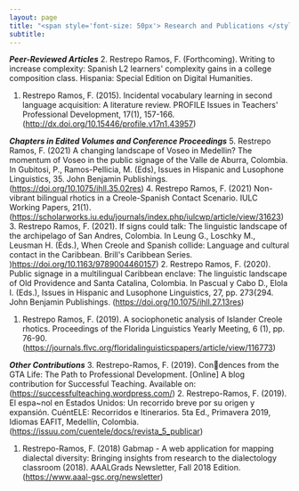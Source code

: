 ```yaml
---
layout: page
title: "<span style='font-size: 50px'> Research and Publications </style>"
subtitle:
---
```


***Peer-Reviewed Articles***
2. Restrepo Ramos, F. (Forthcoming). Writing to increase complexity: Spanish L2 learners' complexity
gains in a college composition class. Hispania: Special Edition on Digital Humanities.
1. Restrepo Ramos, F. (2015). Incidental vocabulary learning in second language acquisition: A literature
review. PROFILE Issues in Teachers' Professional Development, 17(1), 157-166. (http://dx.doi.org/10.15446/profile.v17n1.43957)

***Chapters in Edited Volumes and Conference Proceedings***
5. Restrepo Ramos, F. (2021) A changing landscape of Voseo in Medellin? The momentum of Voseo
in the public signage of the Valle de Aburra, Colombia. In Gubitosi, P., Ramos-Pellicia, M. (Eds),
Issues in Hispanic and Lusophone Linguistics, 35. John Benjamin Publishings. (https://doi.org/10.1075/ihll.35.02res)
4. Restrepo Ramos, F. (2021) Non-vibrant bilingual rhotics in a Creole-Spanish Contact Scenario. IULC
Working Papers, 21(1). (https://scholarworks.iu.edu/journals/index.php/iulcwp/article/view/31623)
3. Restrepo Ramos, F. (2021). If signs could talk: The linguistic landscape of the archipelago of San
Andres, Colombia. In Leung G., Loschky M., Leusman H. (Eds.), When Creole and Spanish collide:
Language and cultural contact in the Caribbean. Brill's Caribbean Series. )https://doi.org/10.1163/9789004460157)
2. Restrepo Ramos, F. (2020). Public signage in a multilingual Caribbean enclave: The linguistic landscape
of Old Providence and Santa Catalina, Colombia. In Pascual y Cabo D., Elola I. (Eds.), Issues in Hispanic and Lusophone Linguistics, 27, pp. 273{294. John Benjamin Publishings. (https://doi.org/10.1075/ihll.27.13res)
1. Restrepo Ramos, F. (2019). A sociophonetic analysis of Islander Creole rhotics. Proceedings of the
Florida Linguistics Yearly Meeting, 6 (1), pp. 76-90. (https://journals.flvc.org/floridalinguisticspapers/article/view/116773)

***Other Contributions***
3. Restrepo-Ramos, F. (2019). Condences from the GTA Life: The Path to Professional Development.
[Online] A blog contribution for Successful Teaching. Available on: (https://successfulteaching.wordpress.com/)
2. Restrepo-Ramos, F. (2019). El espa~nol en Estados Unidos: Un recorrido breve por su origen y expansión. CuéntELE: Recorridos e Itinerarios. 5ta Ed., Primavera 2019, Idiomas EAFIT, Medellín, Colombia. (https://issuu.com/cuentele/docs/revista_5_publicar)
1. Restrepo-Ramos, F. (2018) Gabmap - A web application for mapping dialectal diversity: Bringing insights
from research to the dialectology classroom (2018). AAALGrads Newsletter, Fall 2018 Edition. (https://www.aaal-gsc.org/newsletter)
